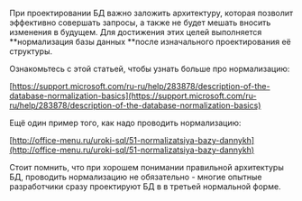 При проектировании БД важно заложить архитектуру, которая позволит эффективно совершать запросы, а также не будет мешать вносить изменения в будущем. Для достижения этих целей выполняется **нормализация базы данных **после изначального проектирования её структуры.

Ознакомьтесь с этой статьей, чтобы узнать больше про нормализацию:

[https://support.microsoft.com/ru-ru/help/283878/description-of-the-database-normalization-basics](https://support.microsoft.com/ru-ru/help/283878/description-of-the-database-normalization-basics)

Ещё один пример того, как надо проводить нормализацию:

[http://office-menu.ru/uroki-sql/51-normalizatsiya-bazy-dannykh](http://office-menu.ru/uroki-sql/51-normalizatsiya-bazy-dannykh)

Стоит помнить, что при хорошем понимании правильной архитектуры БД, проводить нормализацию не обязательно - многие опытные разработчики сразу проектируют БД в в третьей нормальной форме.

